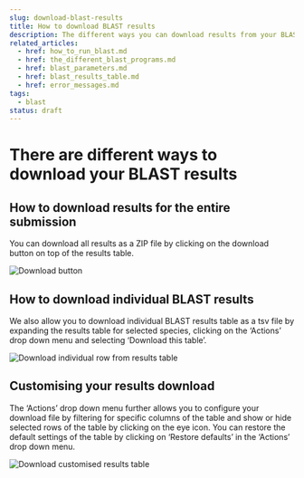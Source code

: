 ```yaml
---
slug: download-blast-results
title: How to download BLAST results
description: The different ways you can download results from your BLAST query
related_articles:
  - href: how_to_run_blast.md
  - href: the_different_blast_programs.md
  - href: blast_parameters.md
  - href: blast_results_table.md
  - href: error_messages.md
tags:
  - blast
status: draft
---
```

# There are different ways to download your BLAST results
## How to download results for the entire submission
You can download all results as a ZIP file by clicking on the download button on top of the results table.

![Download button](blast/BLAST_Download_1.png)

## How to download individual BLAST results 
We also allow you to download individual BLAST results table as a tsv file by expanding the results table for selected species, clicking on the ‘Actions’ drop down menu and selecting ‘Download this table’.
  
![Download individual row from results table](blast/BLAST_Download_2.png)

## Customising your results download 
The ‘Actions’ drop down menu further allows you to configure your download file by filtering for specific columns of the table and show or hide selected rows of the table by clicking on the eye icon. You can restore the default settings of the table by clicking on ‘Restore defaults’ in the ‘Actions’ drop down menu. 

![Download customised results table](blast/BLAST_Download_3.png)



